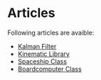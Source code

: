 # Articles
Following articles are avaible:

- [Kalman Filter](kalmanFiler.md)
- [Kinematic Library](kinematicLibrary.md)
- [Spaceship Class](spaceshipClass.md)
- [Boardcomputer Class](boardcomputerClass.md)